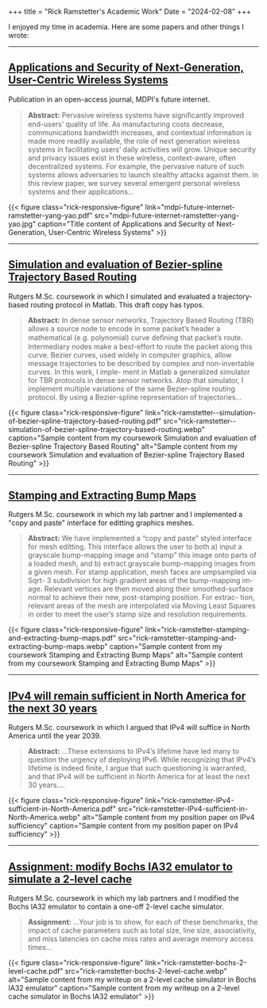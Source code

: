 +++
title = "Rick Ramstetter's Academic Work"
Date = "2024-02-08"
+++

I enjoyed my time in academia. Here are some papers and other things I wrote:

---
## [Applications and Security of Next-Generation, User-Centric Wireless Systems](mdpi-future-internet-ramstetter-yang-yao.pdf)

Publication in an open-access journal, MDPI's future internet.

> **Abstract:** Pervasive wireless systems have signiﬁcantly improved end-users’ quality of
life. As manufacturing costs decrease, communications bandwidth increases, and contextual
information is made more readily available, the role of next generation wireless systems in
facilitating users’ daily activities will grow. Unique security and privacy issues exist in these
wireless, context-aware, often decentralized systems. For example, the pervasive nature
of such systems allows adversaries to launch stealthy attacks against them. In this review
paper, we survey several emergent personal wireless systems and their applications...

{{< figure class="rick-responsive-figure" link="mdpi-future-internet-ramstetter-yang-yao.pdf" src="mdpi-future-internet-ramstetter-yang-yao.jpg" caption="Title content of Applications and Security of Next-Generation, User-Centric Wireless Systems" >}} 


---


## [Simulation and evaluation of Bezier-spline Trajectory Based Routing](rick-ramstetter--simulation-of-bezier-spline-trajectory-based-routing.pdf)

Rutgers M.Sc. coursework in which I simulated and evaluated a trajectory-based routing protocol in Matlab. This draft copy has typos.

> **Abstract:** In dense sensor networks, Trajectory Based Routing (TBR) allows a source node to encode in some
packet’s header a mathematical (e.g. polynomial) curve deﬁning that packet’s route. Intermediary nodes
make a best-effort to route the packet along this curve. Bezier curves, used widely in computer graphics,
allow message trajectories to be described by complex and non-invertable curves. In this work, I imple-
ment in Matlab a generalized simulator for TBR protocols in dense sensor networks. Atop that simulator,
I implement multiple variations of the same Bezier-spline routing protocol. By using a Bezier-spline
representation of trajectories...


{{< figure class="rick-responsive-figure" link="rick-ramstetter--simulation-of-bezier-spline-trajectory-based-routing.pdf" src="rick-ramstetter--simulation-of-bezier-spline-trajectory-based-routing.webp" caption="Sample content from my coursework Simulation and evaluation of Bezier-spline Trajectory Based Routing" alt="Sample content from my coursework Simulation and evaluation of Bezier-spline Trajectory Based Routing" >}}

---

## [Stamping and Extracting Bump Maps](rick-ramstetter-stamping-and-extracting-bump-maps.pdf)

Rutgers M.Sc. coursework in which my lab partner and I implemented a "copy and paste" interface for editting graphics meshes.

> **Abstract:** We have implemented a “copy and paste” styled interface for mesh editting. This interface allows the user to both 
a) input a grayscale bump-mapping image and “stamp” this image onto parts of a loaded mesh, and b) extract grayscale 
bump-mapping images from a given mesh. For stamp application, mesh faces are umpsampled via Sqrt- 3 subdivision for high gradient 
areas of the bump-mapping im- age. Relevant vertices are then moved along their smoothed-surface normal to achieve their new, 
post-stamping position. For extrac- tion, relevant areas of the mesh are interpolated via Moving Least Squares in order to 
meet the user’s stamp size and resolution requirements.

{{< figure class="rick-responsive-figure" link="rick-ramstetter-stamping-and-extracting-bump-maps.pdf" src="rick-ramstetter-stamping-and-extracting-bump-maps.webp" caption="Sample content from my coursework Stamping and Extracting Bump Maps" alt="Sample content from my coursework Stamping and Extracting Bump Maps" >}}

---
## [IPv4 will remain sufficient in North America for the next 30 years](rick-ramstetter-IPv4-sufficient-in-North-America.pdf)

Rutgers M.Sc. coursework in which I argued that IPv4 will suffice in North America until the year 2039.

> **Abstract:** ...These extensions to IPv4’s lifetime have led
many to question the urgency of deploying IPv6. While recognizing that IPv4’s lifetime
is indeed finite, I argue that such questioning is warranted, and that IPv4 will be sufficient
in North America for at least the next 30 years....

{{< figure class="rick-responsive-figure" link="rick-ramstetter-IPv4-sufficient-in-North-America.pdf" src="rick-ramstetter-IPv4-sufficient-in-North-America.webp" alt="Sample content from my position paper on IPv4 sufficiency" caption="Sample content from my position paper on IPv4 sufficiency" >}} 


--- 

## [Assignment: modify Bochs IA32 emulator to simulate a 2-level cache](rick-ramstetter-bochs-2-level-cache.pdf)

Rutgers M.Sc. coursework in which my lab partners and I modified the Bochs IA32 emulator to contain a one-off 2-level cache simulator.

> **Assignment:** ...Your job is to show, for each of these benchmarks, the impact of cache
parameters such as total size, line size, associativity, and miss latencies on cache miss rates and average
memory access times...

{{< figure class="rick-responsive-figure" link="rick-ramstetter-bochs-2-level-cache.pdf" src="rick-ramstetter-bochs-2-level-cache.webp" alt="Sample content from my writeup on a 2-level cache simulator in Bochs IA32 emulator" caption="Sample content from my writeup on a 2-level cache simulator in Bochs IA32 emulator" >}} 



